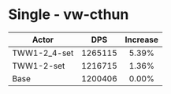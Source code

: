# Single - vw-cthun
| Actor | DPS | Increase |
|---|:---:|:---:|
|TWW1-2_4-set|1265115|5.39%|
|TWW1-2-set|1216715|1.36%|
|Base|1200406|0.00%|
